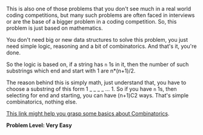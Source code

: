 This is also one of those problems that you don't see much in a real world coding competitions, but many such problems are often faced in interviews or are the base of a bigger problem in a coding competition. So, this problem is just based on mathematics.

You don't need big or new data structures to solve this problem, you just need simple logic, reasoning and a bit of combinatorics. And that's it, you're done.

So the logic is based on, if a string has `n` 1s in it, then the number of such substrings which end and start with 1 are n*(n+1)/2.

The reason behind this is simply math, just understand that, you have to choose a substring of this form 1 _ _ _ _ ... 1. So if you have `n` 1s, then selecting for end and starting, you can have (n+1)C2 ways. That's simple combinatorics, nothing else.

[This link might help you grasp some basics about Combinatorics](https://www.google.com/url?sa=t&rct=j&q=&esrc=s&source=web&cd=3&cad=rja&uact=8&ved=2ahUKEwi56OTkrvbeAhUM2xoKHWhTBucQFjACegQIARAB&url=https%3A%2F%2Fbetterexplained.com%2Farticles%2Feasy-permutations-and-combinations%2F&usg=AOvVaw17IQO2fjRc1_VdirZTVCoi).

**Problem Level: Very Easy**
